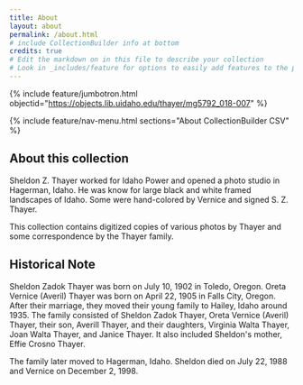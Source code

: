 ```yaml
---
title: About
layout: about
permalink: /about.html
# include CollectionBuilder info at bottom
credits: true
# Edit the markdown on in this file to describe your collection
# Look in _includes/feature for options to easily add features to the page
---
```


{% include feature/jumbotron.html objectid="https://objects.lib.uidaho.edu/thayer/mg5792_018-007" %} 

{% include feature/nav-menu.html sections="About CollectionBuilder CSV" %}

## About this collection

Sheldon Z. Thayer worked for Idaho Power and opened a photo studio in Hagerman, Idaho. He was know for large black and white framed landscapes of Idaho. Some were hand-colored by Vernice and signed S. Z. Thayer.

This collection contains digitized copies of various photos by Thayer and some correspondence by the Thayer family.

## Historical Note

Sheldon Zadok Thayer was born on July 10, 1902 in Toledo, Oregon. Oreta Vernice (Averil) Thayer was born on April 22, 1905 in Falls City, Oregon. After their marriage, they moved their young family to Hailey, Idaho around 1935. The family consisted of Sheldon Zadok Thayer, Oreta Vernice (Averil) Thayer, their son, Averill Thayer, and their daughters, Virginia Walta Thayer, Joan Walta Thayer, and Janice Thayer. It also included Sheldon's mother, Effie Crosno Thayer.

The family later moved to Hagerman, Idaho.  Sheldon died on July 22, 1988 and Vernice on December 2, 1998.

